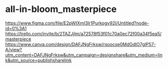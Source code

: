 # all-in-bloom_masterpiece
https://www.figma.com/file/E2pWIXmI3lr1Purkogv92I/Untitled?node-id=0%3A1
https://trello.com/invite/b/2TAZJjlm/a72578f53f01c70a0ec72f00a34f5ea5/masterpiece
https://www.canva.com/design/DAFJNgFrksw/rsoocse0MdGdlO7glP57-A/view?utm_content=DAFJNgFrksw&utm_campaign=designshare&utm_medium=link&utm_source=publishsharelink
